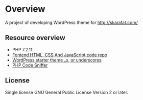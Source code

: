 # Overview
A project of developing WordPress theme for http://skarafat.com/

## Resource overview
  - PHP 7.2.11
  - [Fontend HTML, CSS And JavaScript code repo](https://github.com/aranab/skarafat-looks)
  - [WordPress starter theme _s, or underscores](https://underscores.me/)
  - [PHP Code Sniffer](https://github.com/squizlabs/PHP_CodeSniffer)

## License
Single license GNU General Public License Version 2 or later.